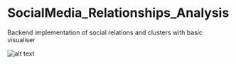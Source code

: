 # SocialMedia_Relationships_Analysis
Backend implementation of social relations and clusters with basic visualiser

![alt text](https://github.com/403NvForbidden/SocialMedia_Relationships_Analysis/tree/master/graphVisFiles/sample.png)
